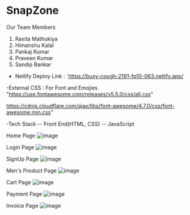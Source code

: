 # SnapZone

Our Team Members
1. Raxita Mathukiya
2. Himanshu Kalal
3. Pankaj Kumar
4. Praveen Kumar
5. Sandip Bankar

- Netlify Deploy Link : `https://busy-cough-2191-fp10-063.netlify.app/

-External CSS : 
For Font and Emojies 
"https://use.fontawesome.com/releases/v5.5.0/css/all.css"

https://cdnjs.cloudflare.com/ajax/libs/font-awesome/4.7.0/css/font-awesome.min.css"

-Tech Stack 
-- Front End(HTML, CSS)
-- JavaScript

Home Page
![image](https://github.com/raxitamathukiya/SnapZone/assets/36467733/1ddacb2c-c3bb-45db-846f-a1cfbed8d86d)

Login Page
![image](https://github.com/raxitamathukiya/SnapZone/assets/36467733/4453ada0-13a8-4d7e-919c-5e877b3257cf)

SignUp Page
![image](https://github.com/raxitamathukiya/SnapZone/assets/36467733/ed87b0cc-35ff-4ac1-96be-8dd6bcc4dcfb)

Men's Product Page
![image](https://github.com/raxitamathukiya/SnapZone/assets/36467733/8744d5a8-84da-4210-882f-bd31728339f0)

Cart Page
![image](https://github.com/raxitamathukiya/SnapZone/assets/36467733/cd70b6a3-aac1-4bb9-9d57-152a51917d32)

Payment Page
![image](https://github.com/raxitamathukiya/SnapZone/assets/36467733/ab4dd496-3ae7-49b7-8d96-46f84fafe913)

Invoice Page
![image](https://github.com/raxitamathukiya/SnapZone/assets/36467733/7c166e6e-f170-4037-990f-ffb5f29f53c3)



